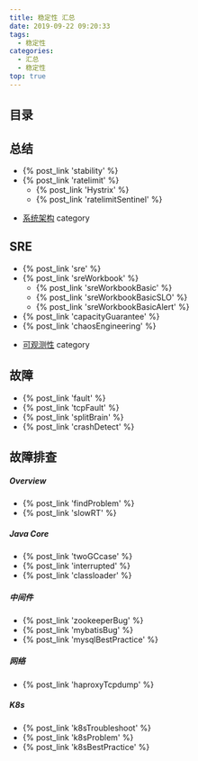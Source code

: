 ```yaml
---
title: 稳定性 汇总
date: 2019-09-22 09:20:33
tags:
  - 稳定性
categories:
  - 汇总
  - 稳定性
top: true  
---
```


<p></p>
<!-- more -->

## 目录
<!-- toc -->

## 总结
+ {% post_link  'stability' %}
+ {% post_link  'ratelimit' %}
  - {% post_link  'Hystrix' %}
  - {% post_link  'ratelimitSentinel' %}
-  [系统架构](../../../../categories/架构/系统架构/)  category

## SRE

+ {% post_link  'sre' %}
+ {% post_link  'sreWorkbook' %}
  -  {% post_link  'sreWorkbookBasic' %} 
  -  {% post_link  'sreWorkbookBasicSLO' %} 
  -  {% post_link  'sreWorkbookBasicAlert' %} 
+ {% post_link  'capacityGuarantee' %}
+ {% post_link  'chaosEngineering' %}
-  [可观测性](../../../../categories/可观测性/) category

## 故障
+ {% post_link  'fault' %}
+ {% post_link  'tcpFault' %}
+ {% post_link  'splitBrain' %}
+ {% post_link  'crashDetect' %}


## 故障排查
##### Overview
+ {% post_link  'findProblem' %}
+ {% post_link  'slowRT' %}

##### Java Core
+ {% post_link  'twoGCcase' %}
+ {% post_link  'interrupted' %}
+ {% post_link  'classloader' %}

#####  中间件
+ {% post_link  'zookeeperBug' %}
+ {% post_link  'mybatisBug' %}
+ {% post_link  'mysqlBestPractice' %}

##### 网络
+ {% post_link  'haproxyTcpdump' %}   

##### K8s
+ {% post_link  'k8sTroubleshoot' %}  
+ {% post_link  'k8sProblem' %}     
+ {% post_link  'k8sBestPractice' %}    
